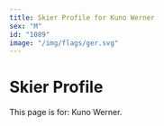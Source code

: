 ```yaml
---
title: Skier Profile for Kuno Werner
sex: "M"
id: "1089"
image: "/img/flags/ger.svg" 
---
```


# Skier Profile

This page is for: Kuno Werner.
    